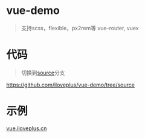 # vue-demo

> 支持scss，flexible，px2rem等
> vue-router, vuex

# 代码
> 切换到[source](https://github.com/iloveplus/vue-demo/tree/source)分支

https://github.com/iloveplus/vue-demo/tree/source

# 示例
[vue.iloveplus.cn](vue.iloveplus.cn)